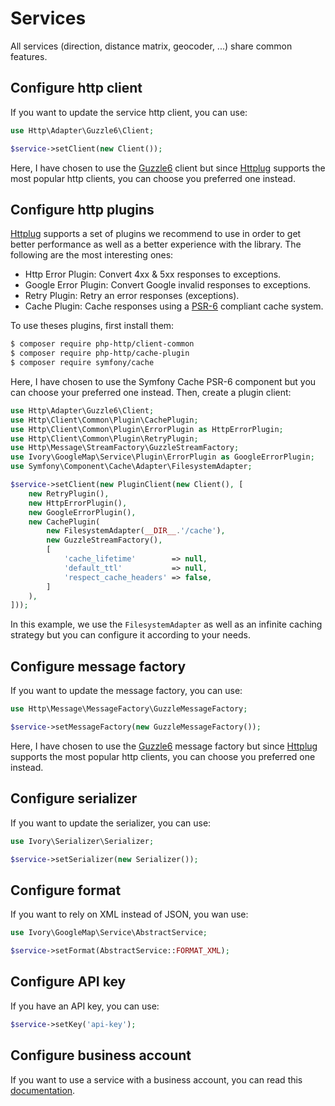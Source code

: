 # Services

All services (direction, distance matrix, geocoder, ...) share common features.  

## Configure http client

If you want to update the service http client, you can use:

``` php
use Http\Adapter\Guzzle6\Client;

$service->setClient(new Client());
```

Here, I have chosen to use the [Guzzle6](http://docs.guzzlephp.org/en/latest/psr7.html) client but since 
[Httplug](http://httplug.io/) supports the most popular http clients, you can choose you preferred one instead.

## Configure http plugins

[Httplug](http://httplug.io/) supports a set of plugins we recommend to use in order to get better performance as well 
as a better experience with the library. The following are the most interesting ones:

 - Http Error Plugin: Convert 4xx & 5xx responses to exceptions.
 - Google Error Plugin: Convert Google invalid responses to exceptions.
 - Retry Plugin: Retry an error responses (exceptions).
 - Cache Plugin: Cache responses using a [PSR-6](http://www.php-fig.org/psr/psr-6/) compliant cache system.

To use theses plugins, first install them:

``` bash
$ composer require php-http/client-common
$ composer require php-http/cache-plugin
$ composer require symfony/cache
```

Here, I have chosen to use the Symfony Cache PSR-6 component but you can choose your preferred one instead. 
Then, create a plugin client:

``` php
use Http\Adapter\Guzzle6\Client;
use Http\Client\Common\Plugin\CachePlugin;
use Http\Client\Common\Plugin\ErrorPlugin as HttpErrorPlugin;
use Http\Client\Common\Plugin\RetryPlugin;
use Http\Message\StreamFactory\GuzzleStreamFactory;
use Ivory\GoogleMap\Service\Plugin\ErrorPlugin as GoogleErrorPlugin;
use Symfony\Component\Cache\Adapter\FilesystemAdapter;

$service->setClient(new PluginClient(new Client(), [
    new RetryPlugin(),
    new HttpErrorPlugin(),
    new GoogleErrorPlugin(),
    new CachePlugin(
        new FilesystemAdapter(__DIR__.'/cache'),
        new GuzzleStreamFactory(),
        [
            'cache_lifetime'        => null,
            'default_ttl'           => null,
            'respect_cache_headers' => false,
        ]
    ),
]));
```

In this example, we use the `FilesystemAdapter` as well as an infinite caching strategy but you can configure it 
according to your needs. 

## Configure message factory

If you want to update the message factory, you can use:

``` php
use Http\Message\MessageFactory\GuzzleMessageFactory;

$service->setMessageFactory(new GuzzleMessageFactory());
```

Here, I have chosen to use the [Guzzle6](http://docs.guzzlephp.org/en/latest/psr7.html) message factory but since 
[Httplug](http://httplug.io/) supports the most popular http clients, you can choose you preferred one instead.

## Configure serializer

If you want to update the serializer, you can use:

``` php
use Ivory\Serializer\Serializer;

$service->setSerializer(new Serializer());
```

## Configure format

If you want to rely on XML instead of JSON, you wan use:

``` php
use Ivory\GoogleMap\Service\AbstractService;

$service->setFormat(AbstractService::FORMAT_XML);
```

## Configure API key

If you have an API key, you can use:

``` php
$service->setKey('api-key');
```

## Configure business account

If you want to use a service with a business account, you can read this [documentation](/doc/service/business_account.md).
